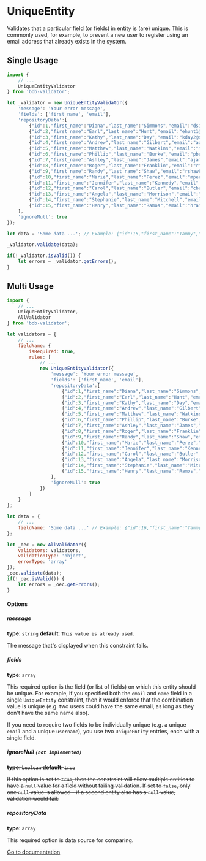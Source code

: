 # UniqueEntity
Validates that a particular field (or fields) in entity is (are) unique. This is commonly used, for example, to prevent a new user to register using an email address that already exists in the system.

## Single Usage

```javascript
import {
    // ...
    UniqueEntityValidator
} from 'bob-validator';

let _validator = new UniqueEntityValidator({
    'message': 'Your error message',
    'fields': ['first_name', 'email'],
    'repositoryData':[
        {"id":1,"first_name":"Diana","last_name":"Simmons","email":"dsimmons0@google.com"},
        {"id":2,"first_name":"Earl","last_name":"Hunt","email":"ehunt1@wp.com"},
        {"id":3,"first_name":"Kathy","last_name":"Day","email":"kday2@dagondesign.com"},
        {"id":4,"first_name":"Andrew","last_name":"Gilbert","email":"agilbert3@ft.com"},
        {"id":5,"first_name":"Matthew","last_name":"Watkins","email":"mwatkins4@freewebs.com"},
        {"id":6,"first_name":"Phillip","last_name":"Burke","email":"pburke5@unc.edu"},
        {"id":7,"first_name":"Ashley","last_name":"James","email":"ajames6@oaic.gov.au"},
        {"id":8,"first_name":"Roger","last_name":"Franklin","email":"rfranklin7@phpbb.com"},
        {"id":9,"first_name":"Randy","last_name":"Shaw","email":"rshaw8@google.fr"},
        {"id":10,"first_name":"Marie","last_name":"Perez","email":"mperez9@mozilla.org"},
        {"id":11,"first_name":"Jennifer","last_name":"Kennedy","email":"jkennedya@sciencedaily.com"},
        {"id":12,"first_name":"Carol","last_name":"Butler","email":"cbutlerb@mac.com"},
        {"id":13,"first_name":"Angela","last_name":"Morrison","email":"amorrisonc@cbsnews.com"},
        {"id":14,"first_name":"Stephanie","last_name":"Mitchell","email":"smitchelld@free.fr"},
        {"id":15,"first_name":"Henry","last_name":"Ramos","email":"hramose@ibm.com"}
    ],
    'ignoreNull': true
});

let data = 'Some data ...'; // Example: {"id":16,"first_name":"Tammy","last_name":"Montgomery","email":"tmontgomeryf@tinyurl.com"}

_validator.validate(data);

if(!_validator.isValid()) {
    let errors = _validator.getErrors();
}
```

## Multi Usage

```javascript
import {
    // ...
    UniqueEntityValidator,
    AllValidator
} from 'bob-validator';

let validators = {
    // ...
    fieldName: {
        isRequired: true,
        rules: [
            // ...
            new UniqueEntityValidator({
                'message': 'Your error message',
                'fields': ['first_name', 'email'],
                'repositoryData':[
                    {"id":1,"first_name":"Diana","last_name":"Simmons","email":"dsimmons0@google.com"},
                    {"id":2,"first_name":"Earl","last_name":"Hunt","email":"ehunt1@wp.com"},
                    {"id":3,"first_name":"Kathy","last_name":"Day","email":"kday2@dagondesign.com"},
                    {"id":4,"first_name":"Andrew","last_name":"Gilbert","email":"agilbert3@ft.com"},
                    {"id":5,"first_name":"Matthew","last_name":"Watkins","email":"mwatkins4@freewebs.com"},
                    {"id":6,"first_name":"Phillip","last_name":"Burke","email":"pburke5@unc.edu"},
                    {"id":7,"first_name":"Ashley","last_name":"James","email":"ajames6@oaic.gov.au"},
                    {"id":8,"first_name":"Roger","last_name":"Franklin","email":"rfranklin7@phpbb.com"},
                    {"id":9,"first_name":"Randy","last_name":"Shaw","email":"rshaw8@google.fr"},
                    {"id":10,"first_name":"Marie","last_name":"Perez","email":"mperez9@mozilla.org"},
                    {"id":11,"first_name":"Jennifer","last_name":"Kennedy","email":"jkennedya@sciencedaily.com"},
                    {"id":12,"first_name":"Carol","last_name":"Butler","email":"cbutlerb@mac.com"},
                    {"id":13,"first_name":"Angela","last_name":"Morrison","email":"amorrisonc@cbsnews.com"},
                    {"id":14,"first_name":"Stephanie","last_name":"Mitchell","email":"smitchelld@free.fr"},
                    {"id":15,"first_name":"Henry","last_name":"Ramos","email":"hramose@ibm.com"}
                ],
                'ignoreNull': true
            })
        ]
    }
};

let data = {
    // ...
    fieldName: 'Some data ...' // Example: {"id":16,"first_name":"Tammy","last_name":"Montgomery","email":"tmontgomeryf@tinyurl.com"}
};

let _oec = new AllValidator({
    validators: validators,
    validationType: 'object',
    errorType: 'array'
});
_oec.validate(data);
if(!_oec.isValid()) {
    let errors = _oec.getErrors();
}
```

#### Options
##### message
**type**: `string` **default**: `This value is already used.`

The message that's displayed when this constraint fails.

##### fields
**type**: `array`

This required option is the field (or list of fields) on which this entity should be unique. For example, if you specified both the `email` and `name` field in a single `UniqueEntity` constraint, then it would enforce that the combination value is unique (e.g. two users could have the same email, as long as they don't have the same name also).

If you need to require two fields to be individually unique (e.g. a unique `email` and a unique `username`), you use two `UniqueEntity` entries, each with a single field.

##### ~~ignoreNull~~ `(not implemented)`
~~**type**: `boolean` **default**: `true`~~

~~If this option is set to `true`, then the constraint will allow multiple entities to have a `null` value for a field without failing validation. If set to `false`, only one `null` value is allowed - if a second entity also has a `null` value, validation would fail.~~

##### repositoryData
**type**: `array`

This required option is data source for comparing.

[Go to documentation][documentation-url]


[documentation-url]: https://github.com/alexeybob/bob-validator/blob/master/README.md#documentation
[notblank-url]: https://github.com/alexeybob/bob-validator/blob/master/doc/validators/NotBlank.md
[blank-url]: https://github.com/alexeybob/bob-validator/blob/master/doc/validators/Blank.md
[notnull-url]: https://github.com/alexeybob/bob-validator/blob/master/doc/validators/NotNull.md
[isnull-url]: https://github.com/alexeybob/bob-validator/blob/master/doc/validators/IsNull.md
[istrue-url]: https://github.com/alexeybob/bob-validator/blob/master/doc/validators/IsTrue.md
[isfalse-url]: https://github.com/alexeybob/bob-validator/blob/master/doc/validators/IsFalse.md
[type-url]: https://github.com/alexeybob/bob-validator/blob/master/doc/validators/Type.md
[email-url]: https://github.com/alexeybob/bob-validator/blob/master/doc/validators/Email.md
[length-url]: https://github.com/alexeybob/bob-validator/blob/master/doc/validators/Length.md
[url-url]: https://github.com/alexeybob/bob-validator/blob/master/doc/validators/Url.md
[regex-url]: https://github.com/alexeybob/bob-validator/blob/master/doc/validators/Regex.md
[ip-url]: https://github.com/alexeybob/bob-validator/blob/master/doc/validators/Ip.md
[uuid-url]: https://github.com/alexeybob/bob-validator/blob/master/doc/validators/Uuid.md
[range-url]: https://github.com/alexeybob/bob-validator/blob/master/doc/validators/Range.md
[equalto-url]: https://github.com/alexeybob/bob-validator/blob/master/doc/validators/EqualTo.md
[notequalto-url]: https://github.com/alexeybob/bob-validator/blob/master/doc/validators/NotEqualTo.md
[identicalto-url]: https://github.com/alexeybob/bob-validator/blob/master/doc/validators/IdenticalTo.md
[notidenticalto-url]: https://github.com/alexeybob/bob-validator/blob/master/doc/validators/NotIdenticalTo.md
[lessthan-url]: https://github.com/alexeybob/bob-validator/blob/master/doc/validators/LessThan.md
[lessthanorequal-url]: https://github.com/alexeybob/bob-validator/blob/master/doc/validators/LessThanOrEqual.md
[greaterthan-url]: https://github.com/alexeybob/bob-validator/blob/master/doc/validators/GreaterThan.md
[greaterthanorequal-url]: https://github.com/alexeybob/bob-validator/blob/master/doc/validators/GreaterThanOrEqual.md
[date-url]: https://github.com/alexeybob/bob-validator/blob/master/doc/validators/Date.md
[datetime-url]: https://github.com/alexeybob/bob-validator/blob/master/doc/validators/DateTime.md
[time-url]: https://github.com/alexeybob/bob-validator/blob/master/doc/validators/Time.md
[choice-url]: https://github.com/alexeybob/bob-validator/blob/master/doc/validators/Choice.md
[collection-url]: https://github.com/alexeybob/bob-validator/blob/master/doc/validators/Collection.md
[count-url]: https://github.com/alexeybob/bob-validator/blob/master/doc/validators/Count.md
[uniqueentity-url]: https://github.com/alexeybob/bob-validator/blob/master/doc/validators/UniqueEntity.md
[language-url]: https://github.com/alexeybob/bob-validator/blob/master/doc/validators/Language.md
[locale-url]: https://github.com/alexeybob/bob-validator/blob/master/doc/validators/Locale.md
[country-url]: https://github.com/alexeybob/bob-validator/blob/master/doc/validators/Country.md
[file-url]: https://github.com/alexeybob/bob-validator/blob/master/doc/validators/File.md
[image-url]: https://github.com/alexeybob/bob-validator/blob/master/doc/validators/Image.md
[bic-url]: https://github.com/alexeybob/bob-validator/blob/master/doc/validators/Bic.md
[cardscheme-url]: https://github.com/alexeybob/bob-validator/blob/master/doc/validators/CardScheme.md
[currency-url]: https://github.com/alexeybob/bob-validator/blob/master/doc/validators/Currency.md
[luhn-url]: https://github.com/alexeybob/bob-validator/blob/master/doc/validators/Luhn.md
[iban-url]: https://github.com/alexeybob/bob-validator/blob/master/doc/validators/Iban.md
[isbn-url]: https://github.com/alexeybob/bob-validator/blob/master/doc/validators/Isbn.md
[issn-url]: https://github.com/alexeybob/bob-validator/blob/master/doc/validators/Issn.md
[callback-url]: https://github.com/alexeybob/bob-validator/blob/master/doc/validators/Callback.md
[expression-url]: https://github.com/alexeybob/bob-validator/blob/master/doc/validators/Expression.md
[all-url]: https://github.com/alexeybob/bob-validator/blob/master/doc/validators/All.md
[userpassword-url]: https://github.com/alexeybob/bob-validator/blob/master/doc/validators/UserPassword.md
[valid-url]: https://github.com/alexeybob/bob-validator/blob/master/doc/validators/Valid.md
[custom-url]: https://github.com/alexeybob/bob-validator/blob/master/doc/validators/Custom.md